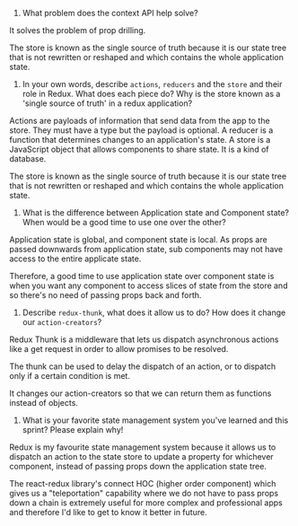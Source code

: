 1. What problem does the context API help solve?

It solves the problem of prop drilling.

The store is known as the single source of truth because it is our state tree that is not rewritten or reshaped and which contains the whole application state.

1. In your own words, describe `actions`, `reducers` and the `store` and their role in Redux. What does each piece do? Why is the store known as a 'single source of truth' in a redux application?

Actions are payloads of information that send data from the app to the store. They must have a type but the payload is optional. A reducer is a function that determines changes to an application's state. A store is a JavaScript object that allows components to share state. It is a kind of database.

The store is known as the single source of truth because it is our state tree that is not rewritten or reshaped and which contains the whole application state.

1. What is the difference between Application state and Component state? When would be a good time to use one over the other?

Application state is global, and component state is local. As props are passed downwards from application state, sub components may not have access to the entire applicate state.

Therefore, a good time to use application state over component state is when you want any component to access slices of state from the store and so there's no need of passing props back and forth.

1. Describe `redux-thunk`, what does it allow us to do? How does it change our `action-creators`?

Redux Thunk is a middleware that lets us dispatch asynchronous actions like a get request in order to allow promises to be resolved.

The thunk can be used to delay the dispatch of an action, or to dispatch only if a certain condition is met.

It changes our action-creators so that we can return them as functions instead of objects. 

1. What is your favorite state management system you've learned and this sprint? Please explain why!

Redux is my favourite state management system because it allows us to dispatch an action to the state store to update a property for whichever component, instead of passing props down the application state tree. 

The react-redux library's connect HOC (higher order component) which gives us a "teleportation" capability where we do not have to pass props down a chain is extremely useful for more complex and professional apps and therefore I'd like to get to know it better in future.


<!-- testing -->